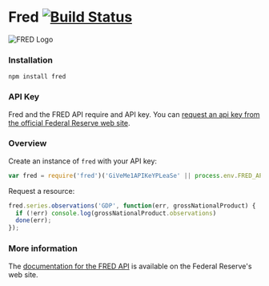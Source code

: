 # Fred [![Build Status](https://travis-ci.org/Reonomy/node-fred.png?branch=master)](https://travis-ci.org/Reonomy/node-fred)
![FRED Logo](http://research.stlouisfed.org/images/fred-logo-2x.png)

### Installation
`npm install fred`

### API Key
Fred and the FRED API require and API key. You can [request an api key from the official Federal Reserve web site](http://api.stlouisfed.org/api_key.html).

### Overview

Create an instance of `fred` with your API key:
```javascript
var fred = require('fred')('GiVeMe1APIKeYPLeaSe' || process.env.FRED_API_KEY);
```

Request a resource:
```javascript
fred.series.observations('GDP', function(err, grossNationalProduct) {
  if (!err) console.log(grossNationalProduct.observations)
  done(err);
});
```


### More information

The [documentation for the FRED API](http://api.stlouisfed.org/docs/fred/#General_Documentation) is available on the Federal Reserve's web site.
